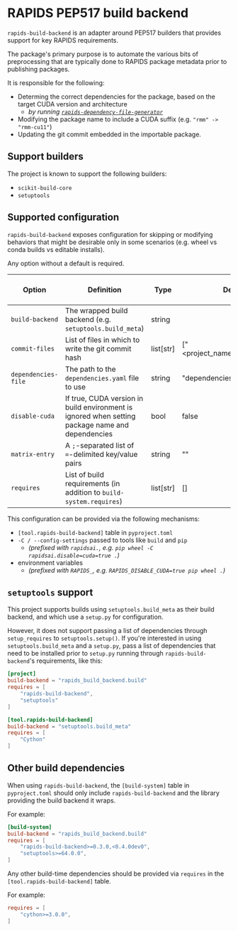 # RAPIDS PEP517 build backend

`rapids-build-backend` is an adapter around PEP517 builders that provides support for key RAPIDS requirements.

The package's primary purpose is to automate the various bits of preprocessing that are typically done to RAPIDS package metadata prior to publishing packages.

It is responsible for the following:

- Determing the correct dependencies for the package, based on the target CUDA version and architecture
  - *by running [`rapids-dependency-file-generator`](https://github.com/rapidsai/dependency-file-generator)*
- Modifying the package name to include a CUDA suffix (e.g. `"rmm" -> "rmm-cu11"`)
- Updating the git commit embedded in the importable package.

## Support builders

The project is known to support the following builders:

* `scikit-build-core`
* `setuptools`

## Supported configuration

`rapids-build-backend` exposes configuration for skipping or modifying behaviors that might be desirable only in some scenarios (e.g. wheel vs conda builds vs editable installs).

Any option without a default is required.

| Option                | Definition                                                                                       | Type           | Default                       | Supports dynamic modification |
|-----------------------|--------------------------------------------------------------------------------------------------|----------------|-------------------------------|-------------------------------|
| `build-backend`       | The wrapped build backend (e.g. `setuptools.build_meta`)                                         | string         |                               | N                             |
| `commit-files`        | List of files in which to write the git commit hash                                              | list[str]      | ["<project_name>/GIT_COMMIT"] | N                             |
| `dependencies-file`   | The path to the `dependencies.yaml` file to use                                                  | string         | "dependencies.yaml"           | Y                             |
| `disable-cuda`        | If true, CUDA version in build environment is ignored when setting package name and dependencies | bool           | false                         | Y                             |
| `matrix-entry`        | A `;`-separated list of `=`-delimited key/value pairs                                            | string         | ""                            | Y                             |
| `requires`            | List of build requirements (in addition to `build-system.requires`)                              | list[str]      | []                            | N                             |

This configuration can be provided via the following mechanisms:

* `[tool.rapids-build-backend]` table in `pyproject.toml`
* `-C / --config-settings` passed to tools like `build` and `pip`
   - *(prefixed with `rapidsai.`, e.g. `pip wheel -C rapidsai.disable=cuda=true .`)*
* environment variables
    - *(prefixed with `RAPIDS_`, e.g. `RAPIDS_DISABLE_CUDA=true pip wheel .`)*

## `setuptools` support

This project supports builds using `setuptools.build_meta` as their build backend, and which use a `setup.py` for configuration.

However, it does not support passing a list of dependencies through `setup_requires` to `setuptools.setup()`.
If you're interested in using `setuptools.build_meta` and a `setup.py`, pass a list of dependencies that need to be installed prior to `setup.py` running through `rapids-build-backend`'s requirements, like this:

```toml
[project]
build-backend = "rapids_build_backend.build"
requires = [
    "rapids-build-backend",
    "setuptools"
]

[tool.rapids-build-backend]
build-backend = "setuptools.build_meta"
requires = [
    "Cython"
]
```

## Other build dependencies

When using `rapids-build-backend`, the `[build-system]` table in `pyproject.toml` should only include `rapids-build-backend` and the library providing the build backend it wraps.

For example:

```toml
[build-system]
build-backend = "rapids_build_backend.build"
requires = [
    "rapids-build-backend>=0.3.0,<0.4.0dev0",
    "setuptools>=64.0.0",
]
```

Any other build-time dependencies should be provided via `requires` in the `[tool.rapids-build-backend]` table.

For example:

```toml
requires = [
    "cython>=3.0.0",
] 
```
